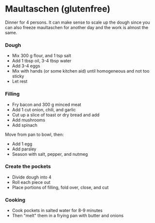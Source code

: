 # Maultaschen (glutenfree)

Dinner for 4 persons. It can make sense to scale up the dough since you can
also freeze maultaschen for another day and the work is almost the same.


### Dough

- Mix 300 g flour, and 1 tsp salt
- Add 1 tbsp oil, 3-4 tbsp water
- Add 3-4 eggs
- Mix with hands (or some kitchen aid) until homogeneous and not too sticky
- Let rest


### Filling

- Fry bacon and 300 g minced meat
- Add 1 cut onion, chili, and garlic
- Cut up a slice of toast or dry bread and add
- Add mushrooms
- Add spinach

Move from pan to bowl, then:
- Add 1 egg
- Add parsley
- Season with salt, pepper, and nutmeg


### Create the pockets

- Divide dough into 4
- Roll each piece out
- Place portions of filling, fold over, close, and cut


### Cooking

- Cook pockets in salted water for 8-9 minutes
- Then "melt" them in a frying pan with butter and onions

